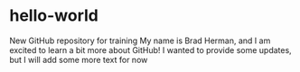 # hello-world
New GitHub repository for training
My name is Brad Herman, and I am excited to learn a bit more about GitHub!
I wanted to provide some updates, but I will add some more text for now
